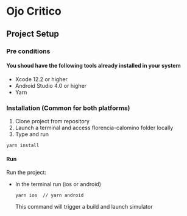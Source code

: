 # Ojo Critico

## Project Setup

### Pre conditions
#### You shoud have the following tools already installed in your system
- Xcode 12.2 or higher
- Android Studio 4.0 or higher
- Yarn

### Installation (Common for both platforms)

1. Clone project from repository
2. Launch a terminal and access florencia-calomino folder locally
3. Type and run
 ```
yarn install

```

#### Run

Run the project:

* In the terminal run  (ios or android)
  ```
  yarn ios  // yarn android

  ```
  This command will trigger a build and launch simulator